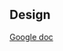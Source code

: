 Design
-----
[Google doc](https://docs.google.com/document/d/1aSGLiE_48ARSSjr3AJXwKxNjyjw0jYc_nAB_8_K8-ik/edit#heading=h.9tmaueufssqg)